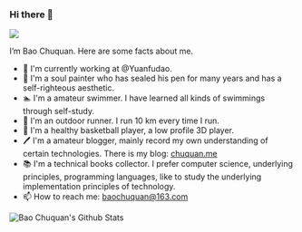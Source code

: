 ### Hi there 👋

![](https://chuquan-public-r-001.oss-cn-shanghai.aliyuncs.com/life/WechatIMG1315.jpeg?x-oss-process=image/resize,w_400)

I’m Bao Chuquan. Here are some facts about me.

*   💼 I'm currently working at @Yuanfudao.
*   🎨 I'm a soul painter who has sealed his pen for many years and has a self-righteous aesthetic.
*   🏊 I'm a amateur swimmer. I have learned all kinds of swimmings through self-study.
*   🏃 I'm an outdoor runner. I run 10 km every time I run.
*   🏀 I'm a healthy basketball player, a low profile 3D player.
*   🖊 I'm a amateur blogger, mainly record my own understanding of certain technologies. There is my blog: [chuquan.me](http://chuquan.me)
*   📚 I'm a technical books collector. I prefer computer science, underlying principles, programming languages, like to study the underlying implementation principles of technology.
*   📫 How to reach me: baochuquan@163.com

<img align="center" src="https://github-readme-stats.vercel.app/api?username=baochuquan&show_icons=true" alt="Bao Chuquan's Github Stats" />